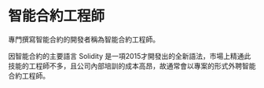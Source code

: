 # 智能合約工程師

專門撰寫智能合約的開發者稱為智能合約工程師。

因智能合約的主要語言 Solidity 是一項2015才開發出的全新語法，市場上精通此技能的工程師不多，且公司內部培訓的成本高昂，故通常會以專案的形式外聘智能合約工程師。

